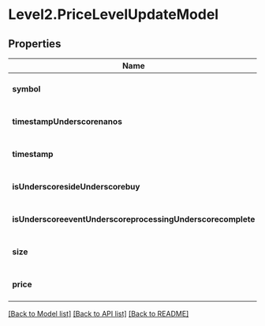 # Level2.PriceLevelUpdateModel

## Properties
Name | Type | Description | Notes
------------ | ------------- | ------------- | -------------
**symbol** | **string** |  | [optional] [default to null]
**timestampUnderscorenanos** | **integer** |  | [optional] [default to null]
**timestamp** | **string** |  | [optional] [default to null]
**isUnderscoresideUnderscorebuy** | **boolean** |  | [optional] [default to null]
**isUnderscoreeventUnderscoreprocessingUnderscorecomplete** | **boolean** |  | [optional] [default to null]
**size** | **integer** |  | [optional] [default to null]
**price** | **float** |  | [optional] [default to null]

[[Back to Model list]](../README.md#documentation-for-models) [[Back to API list]](../README.md#documentation-for-api-endpoints) [[Back to README]](../README.md)


